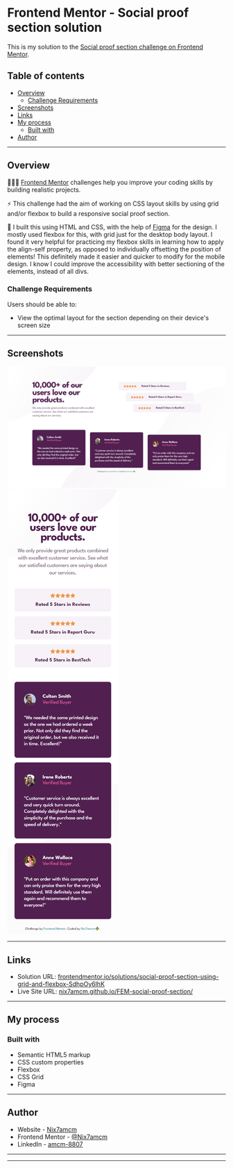 # Frontend Mentor - Social proof section solution

This is my solution to the [Social proof section challenge on Frontend Mentor](https://www.frontendmentor.io/challenges/social-proof-section-6e0qTv_bA).

## Table of contents

- [Overview](#overview)
  - [Challenge Requirements](#challenge-requirements)
- [Screenshots](#screenshots)
- [Links](#links)
- [My process](#my-process)
  - [Built with](#built-with)
- [Author](#author)

---

## Overview

👩🏻‍💻 [Frontend Mentor](www.frontendmentor.io) challenges help you improve your coding skills by building realistic projects.

⚡ This challenge had the aim of working on CSS layout skills by using grid and/or flexbox to build a responsive social proof section.

🚀 I built this using HTML and CSS, with the help of [Figma](https://www.figma.com) for the design. I mostly used flexbox for this, with grid just for the desktop body layout. I found it very helpful for practicing my flexbox skills in learning how to apply the align-self property, as opposed to individually offsetting the position of elements! This definitely made it easier and quicker to modify for the mobile design. I know I could improve the accessibility with better sectioning of the elements, instead of all divs.

### Challenge Requirements

Users should be able to:

- View the optimal layout for the section depending on their device's screen size

---

## Screenshots

![](solution-snaps/desktop.jpeg)
![](solution-snaps/mobile.jpeg)

---

## Links

- Solution URL: [frontendmentor.io/solutions/social-proof-section-using-grid-and-flexbox-SdhpOy6lhK](https://www.frontendmentor.io/solutions/social-proof-section-using-grid-and-flexbox-SdhpOy6lhK)
- Live Site URL: [nix7amcm.github.io/FEM-social-proof-section/](https://nix7amcm.github.io/FEM-social-proof-section/)

---

## My process

### Built with

- Semantic HTML5 markup
- CSS custom properties
- Flexbox
- CSS Grid
- Figma

---

## Author

- Website - [Nix7amcm](https://github.com/Nix7amcm)
- Frontend Mentor - [@Nix7amcm](https://www.frontendmentor.io/profile/Nix7amcm)
- LinkedIn - [amcm-8807](https://www.linkedin.com/in/amcm-8807/)

---
---